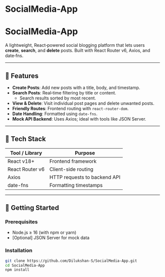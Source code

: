 # SocialMedia-App

# SocialMedia‑App

A lightweight, React‑powered social blogging platform that lets users **create**, **search**, and **delete** posts. Built with React Router v6, Axios, and date‑fns.

---

## 📌 Features

- **Create Posts**: Add new posts with a title, body, and timestamp.
- **Search Posts**: Real‑time filtering by title or content.
  - Search results sorted by most recent.
- **View & Delete**: Visit individual post pages and delete unwanted posts.
- **Friendly Routes**: Frontend routing with `react-router-dom`.
- **Date Handling**: Formatted using `date-fns`.
- **Mock API Backend**: Uses Axios; ideal with tools like JSON Server.

---

## 🧱 Tech Stack

| Tool / Library              | Purpose                                |
|----------------------------|----------------------------------------|
| React v18+                 | Frontend framework                     |
| React Router v6            | Client-side routing                    |
| Axios                      | HTTP requests to backend API           |
| date-fns                   | Formatting timestamps                  |

---

## 🚀 Getting Started

### Prerequisites

- Node.js ≥ 16 (with npm or yarn)
- [Optional] JSON Server for mock data

### Installation

```bash
git clone https://github.com/Dilukshan‑S/SocialMedia‑App.git
cd SocialMedia‑App
npm install
